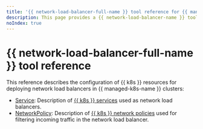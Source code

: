 ```yaml
---
title: '{{ network-load-balancer-full-name }} tool reference for {{ managed-k8s-full-name }}'
description: This page provides a {{ network-load-balancer-name }} tool reference for {{ managed-k8s-name }}.
noIndex: true
---
```


# {{ network-load-balancer-full-name }} tool reference

This reference describes the configuration of {{ k8s }} resources for deploying network load balancers in {{ managed-k8s-name }} clusters:

* [Service](service.md): Description of [{{ k8s }} services](../concepts/index.md#service) used as network load balancers.
* [NetworkPolicy](networkpolicy.md): Description of [{{ k8s }} network policies](../concepts/network-policy.md) used for filtering incoming traffic in the network load balancer.